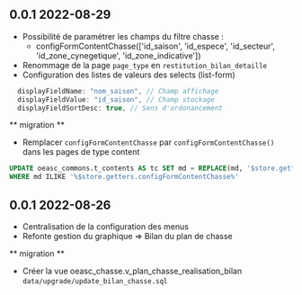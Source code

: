 
## 0.0.1 2022-08-29
 * Possibilité de paramétrer les champs du filtre chasse :
   * configFormContentChasse(['id_saison', 'id_espece', 'id_secteur', 'id_zone_cynegetique', 'id_zone_indicative'])
 * Renommage de la page `page_type` en `restitution_bilan_detaille`
 * Configuration des listes de valeurs des selects (list-form)

```js
  displayFieldName: "nom_saison", // Champ affichage
  displayFieldValue: "id_saison", // Champ stockage
  displayFieldSortDesc: true, // Sens d'ordonancement
```

** migration **
 * Remplacer `configFormContentChasse` par `configFormContentChasse()` dans les pages de type content

```sql
UPDATE oeasc_commons.t_contents AS tc SET md = REPLACE(md, '$store.getters.configFormContentChasse', '$store.getters.configFormContentChasse()')
WHERE md ILIKE '%$store.getters.configFormContentChasse%'
```

## 0.0.1 2022-08-26
 * Centralisation de la configuration des menus
 * Refonte gestion du graphique => Bilan du plan de chasse

** migration **
 * Créer la vue oeasc_chasse.v_plan_chasse_realisation_bilan `data/upgrade/update_bilan_chasse.sql`
